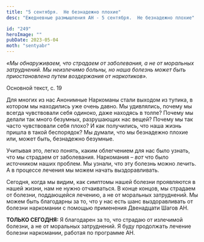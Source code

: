 ```yaml
---
title: "5 сентября.  Не безнадежно плохие"
desc: "Ежедневные размышления АН - 5 сентября.  Не безнадежно плохие"

id: "249"
heroImage: ""
pubDate: 2023-05-04
moth: "sentyabr"
---
```


_«Мы обнаруживаем, что страдаем от заболевания, а не от моральных затруднений.
Мы неизлечимо больны, но наша болезнь может быть приостановлена путем
воздержания от наркотиков»._

Основной текст, с. 19

Для многих из нас Анонимные Наркоманы стали выходом из тупика, в котором мы
находились уже очень давно. Мы удивлялись, почему мы всегда чувствовали себя
одиноко, даже находясь в толпе? Почему мы делали так много безумных,
разрушающих нас вещей? Почему мы так часто чувствовали себя плохо? И как
получились, что наша жизнь пришла в такой беспорядок? Мы думали, что мы
безнадежно плохие или, может быть, безнадежно безумные.

Учитывая это, легко понять, каким облегчением для нас было узнать, что мы
страдаем от заболевания. Наркомания – _вот_ что было источником наших проблем.
Мы узнали, что эту болезнь можно лечить. А в процессе лечения мы можем начать
выздоравливать.

Сегодня, когда мы видим, как симптомы нашей болезни проявляются в нашей жизни,
нам не нужно отчаиваться. В конце концов, мы страдаем от болезни, поддающейся
лечению, а не от моральных затруднений. Мы можем быть благодарны за то, что у
нас есть шанс выздоравливать от болезни наркомании с помощью применения
Двенадцати Шагов АН.

**ТОЛЬКО СЕГОДНЯ:** Я благодарен за то, что страдаю от излечимой болезни, а не
от моральных затруднений. Я буду продолжать лечение болезни наркомании,
работая по программе АН.

